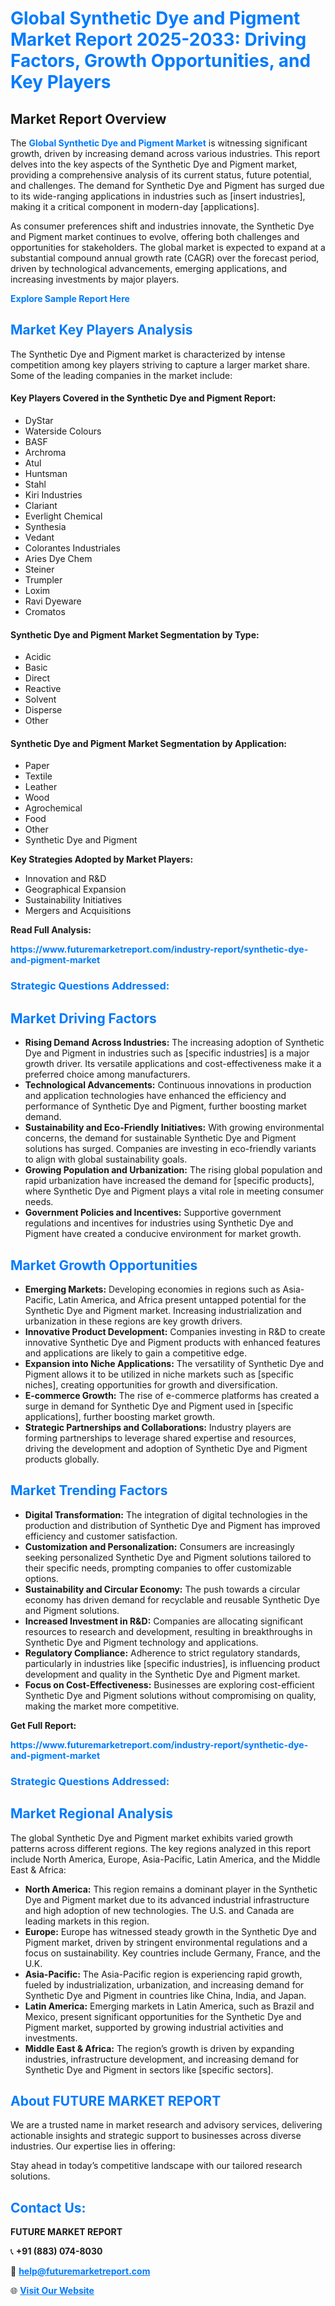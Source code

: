 <h1 style="color: #007BFF;">Global Synthetic Dye and Pigment Market Report 2025-2033: Driving Factors, Growth Opportunities, and Key Players</h1>

<section id="overview">
<h2>Market Report Overview</h2>
<p>The <a href="https://www.futuremarketreport.com/industry-report/synthetic-dye-and-pigment-market" style="color: #007BFF; text-decoration: none;"><strong>Global Synthetic Dye and Pigment Market</strong></a> is witnessing significant growth, driven by increasing demand across various industries. This report delves into the key aspects of the Synthetic Dye and Pigment market, providing a comprehensive analysis of its current status, future potential, and challenges. The demand for Synthetic Dye and Pigment has surged due to its wide-ranging applications in industries such as [insert industries], making it a critical component in modern-day [applications].</p>
<p>As consumer preferences shift and industries innovate, the Synthetic Dye and Pigment market continues to evolve, offering both challenges and opportunities for stakeholders. The global market is expected to expand at a substantial compound annual growth rate (CAGR) over the forecast period, driven by technological advancements, emerging applications, and increasing investments by major players.</p>
</section>

<section id="overview">
<p><a href="https://www.futuremarketreport.com/request-sample/reportId=111247" style="color: #007BFF; text-decoration: none;"><strong>Explore Sample Report Here</strong></a></p>
</section>

<section id="key-players">
<h2 style="color: #007BFF;">Market Key Players Analysis</h2>
<p>The Synthetic Dye and Pigment market is characterized by intense competition among key players striving to capture a larger market share. Some of the leading companies in the market include:</p>
<h4>Key Players Covered in the Synthetic Dye and Pigment Report:</h4>
<ul><li>DyStar</li><li>Waterside Colours</li><li>BASF</li><li>Archroma</li><li>Atul</li><li>Huntsman</li><li>Stahl</li><li>Kiri Industries</li><li>Clariant</li><li>Everlight Chemical</li><li>Synthesia</li><li>Vedant</li><li>Colorantes Industriales</li><li>Aries Dye Chem</li><li>Steiner</li><li>Trumpler</li><li>Loxim</li><li>Ravi Dyeware</li><li>Cromatos</li></ul>
<h4>Synthetic Dye and Pigment Market Segmentation by Type:</h4>
<ul><li>Acidic</li><li>Basic</li><li>Direct</li><li>Reactive</li><li>Solvent</li><li>Disperse</li><li>Other</li></ul>

<h4>Synthetic Dye and Pigment Market Segmentation by Application:</h4>
<ul><li>Paper</li><li>Textile</li><li>Leather</li><li>Wood</li><li>Agrochemical</li><li>Food</li><li>Other</li><li>Synthetic Dye and Pigment</li></ul>
<p><strong>Key Strategies Adopted by Market Players:</strong></p>
<ul>
<li>Innovation and R&D</li>
<li>Geographical Expansion</li>
<li>Sustainability Initiatives</li>
<li>Mergers and Acquisitions</li>
</ul>
</section>

<section>
<p><strong>Read Full Analysis: </strong></p><a href="https://www.futuremarketreport.com/industry-report/synthetic-dye-and-pigment-market" style="color: #007BFF; text-decoration: none;"><strong>https://www.futuremarketreport.com/industry-report/synthetic-dye-and-pigment-market</strong></a>
<h3 style="color: #007BFF;">Strategic Questions Addressed:</h3>
</section>

<section id="driving-factors">
<h2 style="color: #007BFF;">Market Driving Factors</h2>
<ul>
<li><strong>Rising Demand Across Industries:</strong> The increasing adoption of Synthetic Dye and Pigment in industries such as [specific industries] is a major growth driver. Its versatile applications and cost-effectiveness make it a preferred choice among manufacturers.</li>
<li><strong>Technological Advancements:</strong> Continuous innovations in production and application technologies have enhanced the efficiency and performance of Synthetic Dye and Pigment, further boosting market demand.</li>
<li><strong>Sustainability and Eco-Friendly Initiatives:</strong> With growing environmental concerns, the demand for sustainable Synthetic Dye and Pigment solutions has surged. Companies are investing in eco-friendly variants to align with global sustainability goals.</li>
<li><strong>Growing Population and Urbanization:</strong> The rising global population and rapid urbanization have increased the demand for [specific products], where Synthetic Dye and Pigment plays a vital role in meeting consumer needs.</li>
<li><strong>Government Policies and Incentives:</strong> Supportive government regulations and incentives for industries using Synthetic Dye and Pigment have created a conducive environment for market growth.</li>
</ul>
</section>

<section id="growth-opportunities">
<h2 style="color: #007BFF;">Market Growth Opportunities</h2>
<ul>
<li><strong>Emerging Markets:</strong> Developing economies in regions such as Asia-Pacific, Latin America, and Africa present untapped potential for the Synthetic Dye and Pigment market. Increasing industrialization and urbanization in these regions are key growth drivers.</li>
<li><strong>Innovative Product Development:</strong> Companies investing in R&D to create innovative Synthetic Dye and Pigment products with enhanced features and applications are likely to gain a competitive edge.</li>
<li><strong>Expansion into Niche Applications:</strong> The versatility of Synthetic Dye and Pigment allows it to be utilized in niche markets such as [specific niches], creating opportunities for growth and diversification.</li>
<li><strong>E-commerce Growth:</strong> The rise of e-commerce platforms has created a surge in demand for Synthetic Dye and Pigment used in [specific applications], further boosting market growth.</li>
<li><strong>Strategic Partnerships and Collaborations:</strong> Industry players are forming partnerships to leverage shared expertise and resources, driving the development and adoption of Synthetic Dye and Pigment products globally.</li>
</ul>
</section>

<section id="trending-factors">
<h2 style="color: #007BFF;">Market Trending Factors</h2>
<ul>
<li><strong>Digital Transformation:</strong> The integration of digital technologies in the production and distribution of Synthetic Dye and Pigment has improved efficiency and customer satisfaction.</li>
<li><strong>Customization and Personalization:</strong> Consumers are increasingly seeking personalized Synthetic Dye and Pigment solutions tailored to their specific needs, prompting companies to offer customizable options.</li>
<li><strong>Sustainability and Circular Economy:</strong> The push towards a circular economy has driven demand for recyclable and reusable Synthetic Dye and Pigment solutions.</li>
<li><strong>Increased Investment in R&D:</strong> Companies are allocating significant resources to research and development, resulting in breakthroughs in Synthetic Dye and Pigment technology and applications.</li>
<li><strong>Regulatory Compliance:</strong> Adherence to strict regulatory standards, particularly in industries like [specific industries], is influencing product development and quality in the Synthetic Dye and Pigment market.</li>
<li><strong>Focus on Cost-Effectiveness:</strong> Businesses are exploring cost-efficient Synthetic Dye and Pigment solutions without compromising on quality, making the market more competitive.</li>
</ul>
</section>

<section>
<p><strong>Get Full Report: </strong></p><a href="https://www.futuremarketreport.com/industry-report/synthetic-dye-and-pigment-market" style="color: #007BFF; text-decoration: none;"><strong>https://www.futuremarketreport.com/industry-report/synthetic-dye-and-pigment-market</strong></a>
<h3 style="color: #007BFF;">Strategic Questions Addressed:</h3>
</section>


<section id="regional-analysis">
<h2 style="color: #007BFF;">Market Regional Analysis</h2>
<p>The global Synthetic Dye and Pigment market exhibits varied growth patterns across different regions. The key regions analyzed in this report include North America, Europe, Asia-Pacific, Latin America, and the Middle East & Africa:</p>
<ul>
<li><strong>North America:</strong> This region remains a dominant player in the Synthetic Dye and Pigment market due to its advanced industrial infrastructure and high adoption of new technologies. The U.S. and Canada are leading markets in this region.</li>
<li><strong>Europe:</strong> Europe has witnessed steady growth in the Synthetic Dye and Pigment market, driven by stringent environmental regulations and a focus on sustainability. Key countries include Germany, France, and the U.K.</li>
<li><strong>Asia-Pacific:</strong> The Asia-Pacific region is experiencing rapid growth, fueled by industrialization, urbanization, and increasing demand for Synthetic Dye and Pigment in countries like China, India, and Japan.</li>
<li><strong>Latin America:</strong> Emerging markets in Latin America, such as Brazil and Mexico, present significant opportunities for the Synthetic Dye and Pigment market, supported by growing industrial activities and investments.</li>
<li><strong>Middle East & Africa:</strong> The region’s growth is driven by expanding industries, infrastructure development, and increasing demand for Synthetic Dye and Pigment in sectors like [specific sectors].</li>
</ul>
</section>

<footer>
<h2 style="color: #007BFF;">About FUTURE MARKET REPORT</h2>
<p>We are a trusted name in market research and advisory services, delivering actionable insights and strategic support to businesses across diverse industries. Our expertise lies in offering:</p>

<p>Stay ahead in today’s competitive landscape with our tailored research solutions.</p>

<h2 style="color: #007BFF;">Contact Us:</h2>
<p><strong>FUTURE MARKET REPORT</strong></p>
<p>📞 <strong>+91 (883) 074-8030</strong></p>
<p>📧 <strong><a href="mailto:help@futuremarketreport.com" style="color: #007BFF;">help@futuremarketreport.com</a></strong></p>
<p>🌐 <strong><a href="https://www.futuremarketreport.com/" style="color: #007BFF;">Visit Our Website</a></strong></p>
</footer>
